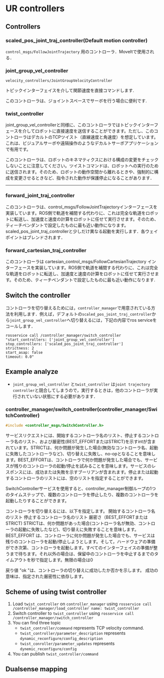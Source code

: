 # UR controllers

## Controllers

### scaled_pos_joint_traj_controller(Default motion controller)

`control_msgs/FollowJointTrajectory` 用のコントローラ．MoveItで使用される．

### joint_group_vel_controller

`velocity_controllers/JointGroupVelocityController`

トピックインターフェイスを介して関節速度を直接コマンドします.

このコントローラは、ジョイントスペースでサーボを行う場合に便利です.

### twist_controller

joint_group_vel_controllerと同様に、このコントローラではトピックインターフェースを介してロボットに直接速度を送信することができます。ただし、このコントローラはデカルトのTCPツイスト（直線速度と角速度）を想定しています。これは、ビジュアルサーボや遠隔操作のようなデカルトサーボアプリケーションで有用です。

このコントローラは、ロボットのキネマティクスにおける構成の変更をチェックしないことに注意してください。ツイストコマンドは、ロボットへの実行のために送信されます。そのため、ロボットの動作空間から離れるときや、強制的に構成を変更させるときなど、指令された動作が保護停止になることがあります．

----

### forward_joint_traj_controller

このコントローラは、control_msgs/FollowJointTrajectoryインターフェースを実装しています。ROS側で軌道を補間する代わりに、これは完全な軌道をロボットに転送し、加速度と速度の計算をロボットに任せて実行させます。そのため、ティーチペンダントで設定したものに最も近い動作になります。scaled_pos_joint_traj_controllerと少しだけ異なる起動を実行します．各ウェイポイントはブレンドされます．



### forward_cartesian_traj_controller

このコントローラは cartesian_control_msgs/FollowCartesianTrajectory インターフェースを実装しています。ROS側で軌道を補間する代わりに、これは完全な軌道をロボットに転送し、加速度と速度の計算をロボットに任せて実行させます。そのため、ティーチペンダントで設定したものに最も近い動作になります.



## Switch the controller

コントローラを切り替えるためには，`controller_manager`で用意されている方法を利用します．例えば，デフォルトの`scaled_pos_joint_traj_controller`から`joint_group_vel_controller`へ切り替えるには，下記の内容でros serviceをコールします．

```
rosservice call /controller_manager/switch_controller "start_controllers: ['joint_group_vel_controller']
stop_controllers: ['scaled_pos_joint_traj_controller']
strictness: 2
start_asap: false
timeout: 0.0"
```

## Example analyze

- `joint_group_vel_controller` と`twist_controller` は`joint trajectory controller`と競合してしまうので，実行するときは，他のコントローラが実行されていない状態にする必要があります．



### controller_manager/switch_controller(controller_manager/SwitchController)

```c++
#include <controller_msgs/SwitchController.h>
```



サービスリクエストには、開始するコントローラ名のリスト、停止するコントローラ名のリスト、および厳密性(BEST_EFFORTまたはSTRICT)を示すintが含まれています。STRICTは、何か問題が発生した場合(無効なコントローラ名、起動に失敗したコントローラなど)、切り替えに失敗し、no-opとなることを意味します。BEST_EFFORTは、コントローラで何か問題が発生した場合でも、サービスが残りのコントローラの起動/停止を試みることを意味します。サービスのレスポンスには、成功または失敗を示すブーリアンが含まれます。停止または起動するコントローラのリストには、空のリストを指定することができます。

SwitchControllerサービスを使用すると、controller_manager制御ループの1つのタイムステップで、複数のコントローラを停止したり、複数のコントローラを起動したりすることができます。

コントローラを切り替えるには、以下を指定します。
開始するコントローラ名のリスト
停止するコントローラ名のリスト
厳密さ（BEST_EFFORTまたはSTRICT)
STRICTは、何か問題があった場合(コントローラ名が無効、コントローラの起動に失敗したなど)、切り替えに失敗することを意味します。
BEST_EFFORT は、コントローラに何か問題が発生した場合でも、サービスは残りのコントローラを起動/停止しようとします。そして，ハードウェアの準備ができ次第、コントローラを起動します。すべてのインターフェイスの準備が整うまで待ちます。それ以外の場合は、保留中のコントローラを中止するまでのタイムアウトを秒で指定します。無限の場合は0

戻り値 "ok "は、コントローラの切り替えに成功したか否かを示します。 成功の意味は、指定された厳密性に依存します。

## Scheme of using twist controller

1. Load `twist_controller` on `controller_manager` using `rosservice call /controller_manager/load_controller name: twist_controller`
2. Switch controller to `twist_controller` using `rosservice call /controller_manager/switch_controller`
3. You can find three topic
   - `twist_controller/command` represents TCP velocity command.
   - `twist_controller/parameter_description` represents  `dynamic_reconfigure/config_description`
   - `twist_conroller/parameter_updates` represents `dynemic_reconfigure/config`
4. You can publish `twist_controller/command`

## Dualsense mapping
